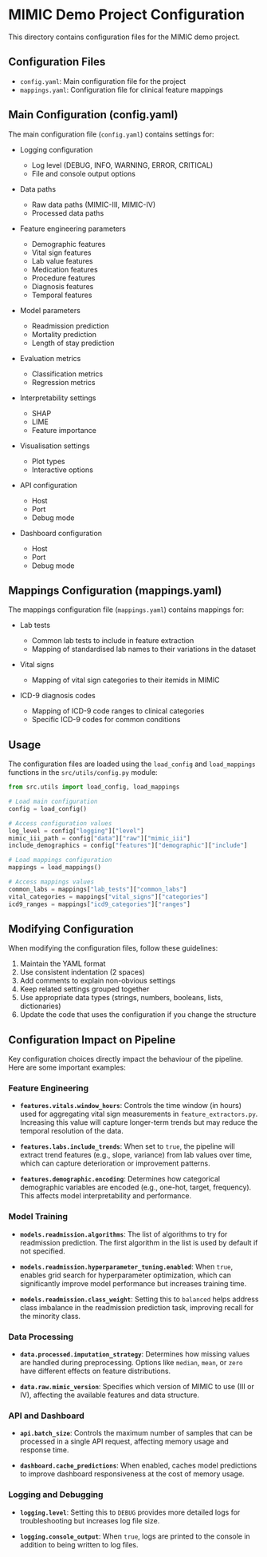 # MIMIC Demo Project Configuration

This directory contains configuration files for the MIMIC demo project.

## Configuration Files

- `config.yaml`: Main configuration file for the project
- `mappings.yaml`: Configuration file for clinical feature mappings

## Main Configuration (config.yaml)

The main configuration file (`config.yaml`) contains settings for:

- Logging configuration
  - Log level (DEBUG, INFO, WARNING, ERROR, CRITICAL)
  - File and console output options

- Data paths
  - Raw data paths (MIMIC-III, MIMIC-IV)
  - Processed data paths

- Feature engineering parameters
  - Demographic features
  - Vital sign features
  - Lab value features
  - Medication features
  - Procedure features
  - Diagnosis features
  - Temporal features

- Model parameters
  - Readmission prediction
  - Mortality prediction
  - Length of stay prediction

- Evaluation metrics
  - Classification metrics
  - Regression metrics

- Interpretability settings
  - SHAP
  - LIME
  - Feature importance

- Visualisation settings
  - Plot types
  - Interactive options

- API configuration
  - Host
  - Port
  - Debug mode

- Dashboard configuration
  - Host
  - Port
  - Debug mode

## Mappings Configuration (mappings.yaml)

The mappings configuration file (`mappings.yaml`) contains mappings for:

- Lab tests
  - Common lab tests to include in feature extraction
  - Mapping of standardised lab names to their variations in the dataset

- Vital signs
  - Mapping of vital sign categories to their itemids in MIMIC

- ICD-9 diagnosis codes
  - Mapping of ICD-9 code ranges to clinical categories
  - Specific ICD-9 codes for common conditions

## Usage

The configuration files are loaded using the `load_config` and `load_mappings` functions in the `src/utils/config.py` module:

```python
from src.utils import load_config, load_mappings

# Load main configuration
config = load_config()

# Access configuration values
log_level = config["logging"]["level"]
mimic_iii_path = config["data"]["raw"]["mimic_iii"]
include_demographics = config["features"]["demographic"]["include"]

# Load mappings configuration
mappings = load_mappings()

# Access mappings values
common_labs = mappings["lab_tests"]["common_labs"]
vital_categories = mappings["vital_signs"]["categories"]
icd9_ranges = mappings["icd9_categories"]["ranges"]
```

## Modifying Configuration

When modifying the configuration files, follow these guidelines:

1. Maintain the YAML format
2. Use consistent indentation (2 spaces)
3. Add comments to explain non-obvious settings
4. Keep related settings grouped together
5. Use appropriate data types (strings, numbers, booleans, lists, dictionaries)
6. Update the code that uses the configuration if you change the structure

## Configuration Impact on Pipeline

Key configuration choices directly impact the behaviour of the pipeline. Here are some important examples:

### Feature Engineering

- **`features.vitals.window_hours`**: Controls the time window (in hours) used for aggregating vital sign measurements in `feature_extractors.py`. Increasing this value will capture longer-term trends but may reduce the temporal resolution of the data.

- **`features.labs.include_trends`**: When set to `true`, the pipeline will extract trend features (e.g., slope, variance) from lab values over time, which can capture deterioration or improvement patterns.

- **`features.demographic.encoding`**: Determines how categorical demographic variables are encoded (e.g., one-hot, target, frequency). This affects model interpretability and performance.

### Model Training

- **`models.readmission.algorithms`**: The list of algorithms to try for readmission prediction. The first algorithm in the list is used by default if not specified.

- **`models.readmission.hyperparameter_tuning.enabled`**: When `true`, enables grid search for hyperparameter optimization, which can significantly improve model performance but increases training time.

- **`models.readmission.class_weight`**: Setting this to `balanced` helps address class imbalance in the readmission prediction task, improving recall for the minority class.

### Data Processing

- **`data.processed.imputation_strategy`**: Determines how missing values are handled during preprocessing. Options like `median`, `mean`, or `zero` have different effects on feature distributions.

- **`data.raw.mimic_version`**: Specifies which version of MIMIC to use (III or IV), affecting the available features and data structure.

### API and Dashboard

- **`api.batch_size`**: Controls the maximum number of samples that can be processed in a single API request, affecting memory usage and response time.

- **`dashboard.cache_predictions`**: When enabled, caches model predictions to improve dashboard responsiveness at the cost of memory usage.

### Logging and Debugging

- **`logging.level`**: Setting this to `DEBUG` provides more detailed logs for troubleshooting but increases log file size.

- **`logging.console_output`**: When `true`, logs are printed to the console in addition to being written to log files.